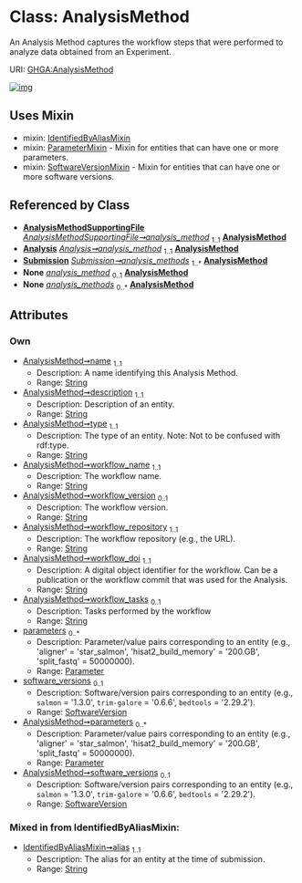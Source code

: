 
# Class: AnalysisMethod


An Analysis Method captures the workflow steps that were performed to analyze data obtained from an Experiment.

URI: [GHGA:AnalysisMethod](https://w3id.org/GHGA/AnalysisMethod)


[![img](https://yuml.me/diagram/nofunky;dir:TB/class/[Submission],[SoftwareVersionMixin],[SoftwareVersion],[ParameterMixin],[Parameter],[IdentifiedByAliasMixin],[AnalysisMethodSupportingFile],[SoftwareVersion]<software_versions%200..1-++[AnalysisMethod&#124;name:string;description:string;type:string;workflow_name:string;workflow_version:string%20%3F;workflow_repository:string;workflow_doi:string;workflow_tasks:string%20%3F;alias:string],[Parameter]<parameters%200..*-++[AnalysisMethod],[AnalysisMethodSupportingFile]-%20analysis_method%201..1>[AnalysisMethod],[Analysis]-%20analysis_method%201..1>[AnalysisMethod],[Submission]++-%20analysis_methods%201..*>[AnalysisMethod],[Analysis]-%20analysis_method(i)%200..1>[AnalysisMethod],[AnalysisMethodSupportingFile]-%20analysis_method(i)%200..1>[AnalysisMethod],[Submission]-%20analysis_methods(i)%200..*>[AnalysisMethod],[AnalysisMethod]uses%20-.->[IdentifiedByAliasMixin],[AnalysisMethod]uses%20-.->[ParameterMixin],[AnalysisMethod]uses%20-.->[SoftwareVersionMixin],[Analysis])](https://yuml.me/diagram/nofunky;dir:TB/class/[Submission],[SoftwareVersionMixin],[SoftwareVersion],[ParameterMixin],[Parameter],[IdentifiedByAliasMixin],[AnalysisMethodSupportingFile],[SoftwareVersion]<software_versions%200..1-++[AnalysisMethod&#124;name:string;description:string;type:string;workflow_name:string;workflow_version:string%20%3F;workflow_repository:string;workflow_doi:string;workflow_tasks:string%20%3F;alias:string],[Parameter]<parameters%200..*-++[AnalysisMethod],[AnalysisMethodSupportingFile]-%20analysis_method%201..1>[AnalysisMethod],[Analysis]-%20analysis_method%201..1>[AnalysisMethod],[Submission]++-%20analysis_methods%201..*>[AnalysisMethod],[Analysis]-%20analysis_method(i)%200..1>[AnalysisMethod],[AnalysisMethodSupportingFile]-%20analysis_method(i)%200..1>[AnalysisMethod],[Submission]-%20analysis_methods(i)%200..*>[AnalysisMethod],[AnalysisMethod]uses%20-.->[IdentifiedByAliasMixin],[AnalysisMethod]uses%20-.->[ParameterMixin],[AnalysisMethod]uses%20-.->[SoftwareVersionMixin],[Analysis])

## Uses Mixin

 *  mixin: [IdentifiedByAliasMixin](IdentifiedByAliasMixin.md)
 *  mixin: [ParameterMixin](ParameterMixin.md) - Mixin for entities that can have one or more parameters.
 *  mixin: [SoftwareVersionMixin](SoftwareVersionMixin.md) - Mixin for entities that can have one or more software versions.

## Referenced by Class

 *  **[AnalysisMethodSupportingFile](AnalysisMethodSupportingFile.md)** *[AnalysisMethodSupportingFile➞analysis_method](AnalysisMethodSupportingFile_analysis_method.md)*  <sub>1..1</sub>  **[AnalysisMethod](AnalysisMethod.md)**
 *  **[Analysis](Analysis.md)** *[Analysis➞analysis_method](Analysis_analysis_method.md)*  <sub>1..1</sub>  **[AnalysisMethod](AnalysisMethod.md)**
 *  **[Submission](Submission.md)** *[Submission➞analysis_methods](Submission_analysis_methods.md)*  <sub>1..\*</sub>  **[AnalysisMethod](AnalysisMethod.md)**
 *  **None** *[analysis_method](analysis_method.md)*  <sub>0..1</sub>  **[AnalysisMethod](AnalysisMethod.md)**
 *  **None** *[analysis_methods](analysis_methods.md)*  <sub>0..\*</sub>  **[AnalysisMethod](AnalysisMethod.md)**

## Attributes


### Own

 * [AnalysisMethod➞name](AnalysisMethod_name.md)  <sub>1..1</sub>
     * Description: A name identifying this Analysis Method.
     * Range: [String](types/String.md)
 * [AnalysisMethod➞description](AnalysisMethod_description.md)  <sub>1..1</sub>
     * Description: Description of an entity.
     * Range: [String](types/String.md)
 * [AnalysisMethod➞type](AnalysisMethod_type.md)  <sub>1..1</sub>
     * Description: The type of an entity. Note: Not to be confused with rdf:type.
     * Range: [String](types/String.md)
 * [AnalysisMethod➞workflow_name](AnalysisMethod_workflow_name.md)  <sub>1..1</sub>
     * Description: The workflow name.
     * Range: [String](types/String.md)
 * [AnalysisMethod➞workflow_version](AnalysisMethod_workflow_version.md)  <sub>0..1</sub>
     * Description: The workflow version.
     * Range: [String](types/String.md)
 * [AnalysisMethod➞workflow_repository](AnalysisMethod_workflow_repository.md)  <sub>1..1</sub>
     * Description: The workflow repository (e.g., the URL).
     * Range: [String](types/String.md)
 * [AnalysisMethod➞workflow_doi](AnalysisMethod_workflow_doi.md)  <sub>1..1</sub>
     * Description: A digital object identifier for the workflow. Can be a publication or the workflow commit that was used for the Analysis.
     * Range: [String](types/String.md)
 * [AnalysisMethod➞workflow_tasks](AnalysisMethod_workflow_tasks.md)  <sub>0..1</sub>
     * Description: Tasks performed by the workflow
     * Range: [String](types/String.md)
 * [parameters](parameters.md)  <sub>0..\*</sub>
     * Description: Parameter/value pairs corresponding to an entity (e.g., 'aligner' = 'star_salmon',  'hisat2_build_memory' = '200.GB', 'split_fastq' = 50000000).
     * Range: [Parameter](Parameter.md)
 * [software_versions](software_versions.md)  <sub>0..1</sub>
     * Description: Software/version pairs corresponding to an entity (e.g., `salmon` = '1.3.0', `trim-galore` = '0.6.6', `bedtools` = '2.29.2').
     * Range: [SoftwareVersion](SoftwareVersion.md)
 * [AnalysisMethod➞parameters](AnalysisMethod_parameters.md)  <sub>0..\*</sub>
     * Description: Parameter/value pairs corresponding to an entity (e.g., 'aligner' = 'star_salmon',  'hisat2_build_memory' = '200.GB', 'split_fastq' = 50000000).
     * Range: [Parameter](Parameter.md)
 * [AnalysisMethod➞software_versions](AnalysisMethod_software_versions.md)  <sub>0..1</sub>
     * Description: Software/version pairs corresponding to an entity (e.g., `salmon` = '1.3.0', `trim-galore` = '0.6.6', `bedtools` = '2.29.2').
     * Range: [SoftwareVersion](SoftwareVersion.md)

### Mixed in from IdentifiedByAliasMixin:

 * [IdentifiedByAliasMixin➞alias](IdentifiedByAliasMixin_alias.md)  <sub>1..1</sub>
     * Description: The alias for an entity at the time of submission.
     * Range: [String](types/String.md)
